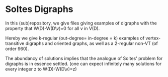 # Soltes Digraphs

In this (sub)repository, we give files giving examples of digraphs with the property that W(D)-W(D\v)=0 for all v in V(D).

Hereby we give k-regular (out-degree= in-degree = k) examples of
vertex-transitive digraphs and oriented graphs, as well as a
2-regular non-VT (of order 960).

The abundancy of solutions implies that the analogue of Soltes' problem for digraphs is in essence settled.
(one can expect infinitely many solutions for every integer z to W(D)-W(D\v)=z)

